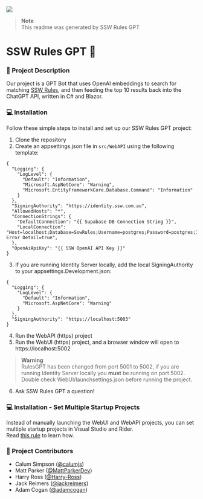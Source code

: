 <a href="https://www.ssw.com.au">
  <img src="https://raw.githubusercontent.com/SSWConsulting/SSW.Rules.Content/main/_docs/images/ssw-banner.png">
</a>

> **Note**  
> This readme was generated by SSW Rules GPT

# SSW Rules GPT 🤖

### 📝 Project Description

Our project is a GPT Bot that uses OpenAI embeddings to search for matching [SSW Rules](https://www.ssw.com.au/rules), and then feeding the top 10 results back into the ChatGPT API, written in C# and Blazor.

### 💻 Installation

Follow these simple steps to install and set up our SSW Rules GPT project:

1. Clone the repository
2. Create an appsettings.json file in `src/WebAPI` using the following template:
```
{
  "Logging": {
    "LogLevel": {
      "Default": "Information",
      "Microsoft.AspNetCore": "Warning",
      "Microsoft.EntityFrameworkCore.Database.Command": "Information"
    }
  },
  "SigningAuthority": "https://identity.ssw.com.au",
  "AllowedHosts": "*",
  "ConnectionStrings": {
    "DefaultConnection": "{{ Supabase DB Connection String }}",
    "LocalConnection": "Host=localhost;Database=SswRules;Username=postgres;Password=postgres;Include Error Detail=true",
  },
  "OpenAiApiKey": "{{ SSW OpenAI API Key }}"
}
```
3. If you are running Identity Server locally, add the local SigningAuthority to your appsettings.Development.json:
```
{
  "Logging": {
    "LogLevel": {
      "Default": "Information",
      "Microsoft.AspNetCore": "Warning"
    }
  },
  "SigningAuthority": "https://localhost:5003"
}
```   
4. Run the WebAPI (https) project
5. Run the WebUI (https) project, and a browser window will open to https://localhost:5002
   
> **Warning**  
> RulesGPT has been changed from port 5001 to 5002, if you are running Identity Server locally you **must** be running on port 5002.  
> Double check WebUI/launchsettings.json before running the project.

6. Ask SSW Rules GPT a question!

### 💻 Installation - Set Multiple Startup Projects
Instead of manually launching the WebUI and WebAPI projects, you can set multiple startup projects in Visual Studio and Rider.  
Read [this rule](https://ssw.com.au/rules/multiple-startup-projects/) to learn how.

### 👥 Project Contributors

- Calum Simpson ([@calumjs](https://github.com/calumjs))
- Matt Parker ([@MattParkerDev](https://github.com/MattParkerDev))
- Harry Ross ([@Harry-Ross](https://github.com/Harry-Ross))
- Jack Reimers ([@jackreimers](https://github.com/jackreimers))
- Adam Cogan ([@adamcogan](https://github.com/adamcogan))
